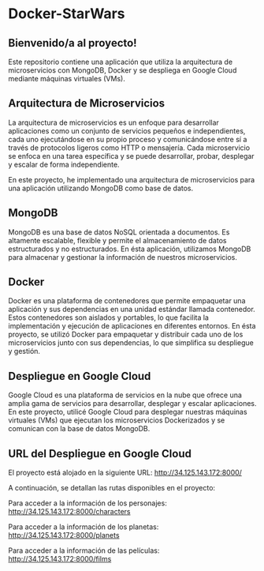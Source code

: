 # Docker-StarWars

## Bienvenido/a al proyecto!
Este repositorio contiene una aplicación que utiliza la arquitectura de microservicios con MongoDB, Docker y 
se despliega en Google Cloud mediante máquinas virtuales (VMs).

## Arquitectura de Microservicios
La arquitectura de microservicios es un enfoque para desarrollar aplicaciones como un conjunto de servicios pequeños e independientes, 
cada uno ejecutándose en su propio proceso y comunicándose entre sí a través de protocolos ligeros como HTTP o mensajería. 
Cada microservicio se enfoca en una tarea específica y se puede desarrollar, probar, desplegar y escalar de forma independiente.

En este proyecto, he implementado una arquitectura de microservicios para una aplicación utilizando MongoDB como base de datos.

## MongoDB
MongoDB es una base de datos NoSQL orientada a documentos. Es altamente escalable, flexible y permite el almacenamiento de datos estructurados y no estructurados.
En ésta aplicación, utilizamos MongoDB para almacenar y gestionar la información de nuestros microservicios.

## Docker
Docker es una plataforma de contenedores que permite empaquetar una aplicación y sus dependencias en una unidad estándar llamada contenedor.
Estos contenedores son aislados y portables, lo que facilita la implementación y ejecución de aplicaciones en diferentes entornos.
En ésta proyecto, se utilizó Docker para empaquetar y distribuir cada uno de los microservicios junto con sus dependencias, 
lo que simplifica su despliegue y gestión.


## Despliegue en Google Cloud
Google Cloud es una plataforma de servicios en la nube que ofrece una amplia gama de servicios para desarrollar, 
desplegar y escalar aplicaciones. 
En este proyecto, utilicé Google Cloud para desplegar nuestras máquinas virtuales (VMs) que ejecutan los microservicios Dockerizados
y se comunican con la base de datos MongoDB.

## URL del Despliegue en Google Cloud
El proyecto está alojado en la siguiente URL: http://34.125.143.172:8000/

A continuación, se detallan las rutas disponibles en el proyecto:

Para acceder a la información de los personajes: http://34.125.143.172:8000/characters 

Para acceder a la información de los planetas: http://34.125.143.172:8000/planets 

Para acceder a la información de las películas: http://34.125.143.172:8000/films 

